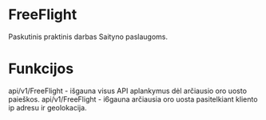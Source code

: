 # FreeFlight
Paskutinis praktinis darbas Saityno paslaugoms.

# Funkcijos
api/v1/FreeFlight - išgauna visus API aplankymus dėl arčiausio oro uosto paieškos.
api/v1/FreeFlight - i6gauna arčiausia oro uosta pasitelkiant kliento ip adresu ir geolokacija.

